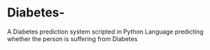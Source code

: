 # Diabetes-
A Diabetes prediction system scripted in Python Language predicting whether the person is suffering from Diabetes
